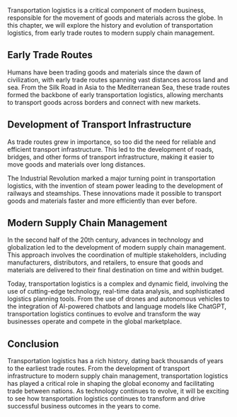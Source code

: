 

Transportation logistics is a critical component of modern business, responsible for the movement of goods and materials across the globe. In this chapter, we will explore the history and evolution of transportation logistics, from early trade routes to modern supply chain management.

Early Trade Routes
------------------

Humans have been trading goods and materials since the dawn of civilization, with early trade routes spanning vast distances across land and sea. From the Silk Road in Asia to the Mediterranean Sea, these trade routes formed the backbone of early transportation logistics, allowing merchants to transport goods across borders and connect with new markets.

Development of Transport Infrastructure
---------------------------------------

As trade routes grew in importance, so too did the need for reliable and efficient transport infrastructure. This led to the development of roads, bridges, and other forms of transport infrastructure, making it easier to move goods and materials over long distances.

The Industrial Revolution marked a major turning point in transportation logistics, with the invention of steam power leading to the development of railways and steamships. These innovations made it possible to transport goods and materials faster and more efficiently than ever before.

Modern Supply Chain Management
------------------------------

In the second half of the 20th century, advances in technology and globalization led to the development of modern supply chain management. This approach involves the coordination of multiple stakeholders, including manufacturers, distributors, and retailers, to ensure that goods and materials are delivered to their final destination on time and within budget.

Today, transportation logistics is a complex and dynamic field, involving the use of cutting-edge technology, real-time data analysis, and sophisticated logistics planning tools. From the use of drones and autonomous vehicles to the integration of AI-powered chatbots and language models like ChatGPT, transportation logistics continues to evolve and transform the way businesses operate and compete in the global marketplace.

Conclusion
----------

Transportation logistics has a rich history, dating back thousands of years to the earliest trade routes. From the development of transport infrastructure to modern supply chain management, transportation logistics has played a critical role in shaping the global economy and facilitating trade between nations. As technology continues to evolve, it will be exciting to see how transportation logistics continues to transform and drive successful business outcomes in the years to come.
